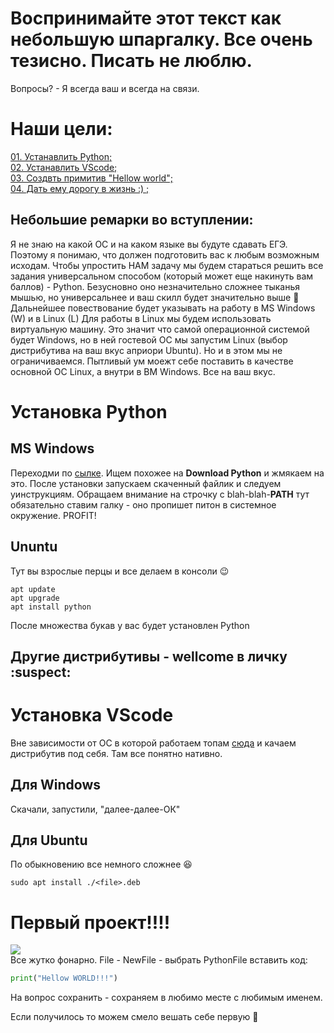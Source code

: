 # Воспринимайте этот текст как небольшую шпаргалку. Все очень тезисно. Писать не люблю.
Вопросы? - Я всегда ваш и всегда на связи.


# Наши цели:  
[01. Устанавлить Python;](#t01)  
[02. Устанавлить VScode;](#t02)  
[03. Создвть примитив "Hellow world";](#t03)  
[04. Дать ему дорогу в жизнь :) ;](#t04)  

## Небольшие ремарки во вступлении:
Я не знаю на какой ОС и на каком языке вы будуте сдавать ЕГЭ. Поэтому я понимаю, что должен подготовить вас к любым возможным исходам.
Чтобы упростить НАМ задачу мы будем стараться решить все задания универсальном способом (который может еще накинуть вам баллов) - Python. Безусновно оно незначительно сложнее тыканья мышью, но универсальнее и ваш скилл будет значительно выше :muscle:
Дальнейшее повествование будет указывать на работу в MS Windows (W) и в Linux (L)
Для работы в Linux мы будем использовать виртуальную машину. Это значит что самой операционной системой будет Windows, но в ней гостевой ОС мы запустим Linux (выбор дистрибутива на ваш вкус априори Ubuntu). Но и в этом мы не ограничиваемся. Пытливый ум моежт себе поставить в качестве основной ОС Linux, а внутри в ВМ Windows. Все на ваш вкус.   

<a id='t01'></a>  
# Установка Python  
## MS Windows  
Переходми по [сылке](https://www.python.org/downloads/). Ищем похожее на **Download Python** и жмякаем на это. После установки запускаем скаченный файлик и следуем уинструкциям. Обращаем внимание на строчку с blah-blah-**PATH** тут обязательно ставим галку - оно пропишет питон в системное окружение. PROFIT!

## Ununtu
Тут вы взрослые перцы и все делаем в консоли :wink:
```console
apt update
apt upgrade
apt install python
```

После множества букав у вас будет установлен Python
## Другие дистрибутивы - wellcome в личку  :suspect:

<a id='t02'></a>  
# Установка VScode  
Вне зависимости от ОС в которой работаем топам [сюда](https://code.visualstudio.com/download) и качаем дистрибутив под себя. Там все понятно нативно.
## Для Windows  
Скачали, запустили, "далее-далее-ОК"
## Для Ubuntu  
По обыкновению все немного сложнее :laughing:
```console
sudo apt install ./<file>.deb
```
<a id='t03'></a>  
# Первый проект!!!!
![](https://i.giphy.com/media/v1.Y2lkPTc5MGI3NjExa2h2dnlnNWVzYTY0M2R0dnptN2hqamVlY2ZuMXByZjd1eW51NWd3ZCZlcD12MV9pbnRlcm5hbF9naWZfYnlfaWQmY3Q9Zw/RoiB2DtCekdtOOdKbV/giphy.gif)  
Все жутко фонарно. 
File - NewFile - выбрать PythonFile
вставить код:  
```python
print("Hellow WORLD!!!")
```
На вопрос сохранить - сохраняем в любимо месте с любимым именем.  

Если получилось то можем смело вешать себе первую :medal_sports:
